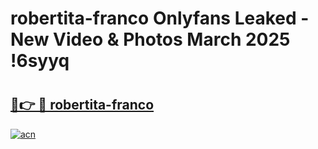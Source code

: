 # robertita-franco Onlyfans Leaked - New Video & Photos March 2025 !6syyq

# <h2><a href="https://bzzvjr.iuczelnia.edu.pl?title=robertita-franco&ref=6syyq">🔗👉 🔴 robertita-franco</a></h2>

[![acn](https://github.com/user-attachments/assets/0f9c940e-d8b0-45ae-aac7-cd30a18b3e1c)](https://bzzvjr.iuczelnia.edu.pl?title=robertita-franco&ref=6syyq)

